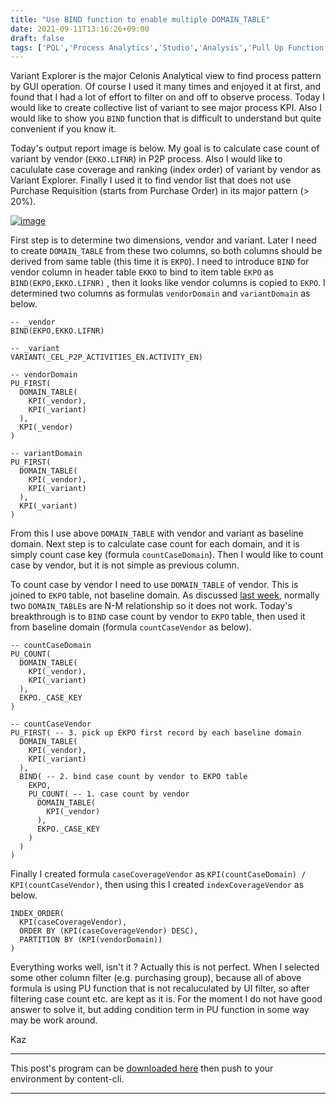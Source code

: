 ```yaml
---
title: "Use BIND function to enable multiple DOMAIN_TABLE"
date: 2021-09-11T13:16:26+09:00
draft: false
tags: ['PQL','Process Analytics','Studio','Analysis','Pull Up Function','Variant Explorer']
---
```


Variant Explorer is the major Celonis Analytical view to find process pattern by GUI operation. Of course I used it many times and enjoyed it at first, and found that I had a lot of effort to filter on and off to observe process. Today I would like to create collective list of variant to see major process KPI. Also I would like to show you `BIND` function that is difficult to understand but quite convenient if you know it.

Today's output report image is below. My goal is to calculate case count of variant by vendor (`EKKO.LIFNR`) in P2P process. Also I would like to cacululate case coverage and ranking (index order) of variant by vendor as Variant Explorer. Finally I used it to find vendor list that does not use Purchase Requisition (starts from Purchase Order) in its major pattern (> 20%).

[![image](https://user-images.githubusercontent.com/67397583/132936310-2c1e9f17-d2ae-48d8-9044-57722c232e22.png)](https://user-images.githubusercontent.com/67397583/132936310-2c1e9f17-d2ae-48d8-9044-57722c232e22.png)

First step is to determine two dimensions, vendor and variant. Later I need to create `DOMAIN_TABLE` from these two columns, so both columns should be derived from same table (this time it is `EKPO`). I need to introduce `BIND` for vendor column in header table `EKKO` to bind to item table `EKPO` as `BIND(EKPO,EKKO.LIFNR)` , then it looks like vendor columns is copied to `EKPO`. I determined two columns as formulas `vendorDomain` and `variantDomain` as below.

```
-- _vendor
BIND(EKPO,EKKO.LIFNR)

-- _variant
VARIANT(_CEL_P2P_ACTIVITIES_EN.ACTIVITY_EN)

-- vendorDomain
PU_FIRST(
  DOMAIN_TABLE(
    KPI(_vendor),
    KPI(_variant)
  ),
  KPI(_vendor)
)

-- variantDomain
PU_FIRST(
  DOMAIN_TABLE(
    KPI(_vendor),
    KPI(_variant)
  ),
  KPI(_variant)
)
```

From this I use above `DOMAIN_TABLE` with vendor and variant as baseline domain. Next step is to calculate case count for each domain, and it is simply count case key (formula `countCaseDomain`). Then I would like to count case by vendor, but it is not simple as previous column.

To count case by vendor I need to use `DOMAIN_TABLE` of vendor. This is joined to `EKPO` table, not baseline domain. As discussed [last week](../2021-09-04-convert-count-unit-of-kpi-by-count-distinct/), normally two `DOMAIN_TABLE`s are N-M relationship so it does not work. Today's breakthrough is to `BIND` case count by vendor to `EKPO` table, then used it from baseline domain (formula `countCaseVendor` as below).

```
-- countCaseDomain
PU_COUNT(
  DOMAIN_TABLE(
    KPI(_vendor),
    KPI(_variant)
  ),
  EKPO._CASE_KEY
)

-- countCaseVendor 
PU_FIRST( -- 3. pick up EKPO first record by each baseline domain
  DOMAIN_TABLE(
    KPI(_vendor),
    KPI(_variant)
  ),
  BIND( -- 2. bind case count by vendor to EKPO table
    EKPO,
    PU_COUNT( -- 1. case count by vendor
      DOMAIN_TABLE(
        KPI(_vendor)
      ),
      EKPO._CASE_KEY
    )
  )
)
```

Finally I created formula `caseCoverageVendor` as `KPI(countCaseDomain) / KPI(countCaseVendor)`, then using this I created `indexCoverageVendor` as below.

```
INDEX_ORDER(
  KPI(caseCoverageVendor),
  ORDER BY (KPI(caseCoverageVendor) DESC),
  PARTITION BY (KPI(vendorDomain))
)
```

Everything works well, isn't it ? Actually this is not perfect. When I selected some other column filter (e.g. purchasing group), because all of above formula is using PU function that is not recaluculated by UI filter, so after filtering case count etc. are kept as it is. For the moment I do not have good answer to solve it, but adding condition term in PU function in some way may be work around.

Kaz

---

This post's program can be [downloaded here](../../examples/p2p_analysis_20210911.json) then push to your environment by content-cli.

---

